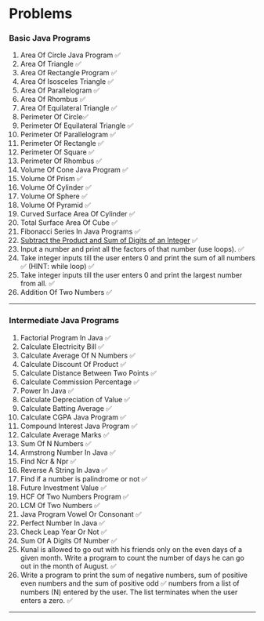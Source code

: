 # Problems

### Basic Java Programs

1. Area Of Circle Java Program ✅
2. Area Of Triangle ✅
3. Area Of Rectangle Program ✅
4. Area Of Isosceles Triangle ✅
5. Area Of Parallelogram ✅
6. Area Of Rhombus ✅
7. Area Of Equilateral Triangle ✅
8. Perimeter Of Circle✅
9. Perimeter Of Equilateral Triangle ✅
10. Perimeter Of Parallelogram ✅
11. Perimeter Of Rectangle ✅
12. Perimeter Of Square ✅
13. Perimeter Of Rhombus ✅
14. Volume Of Cone Java Program ✅
15. Volume Of Prism ✅
16. Volume Of Cylinder ✅
17. Volume Of Sphere ✅
18. Volume Of Pyramid ✅
19. Curved Surface Area Of Cylinder ✅
20. Total Surface Area Of Cube ✅
21. Fibonacci Series In Java Programs ✅
22. [Subtract the Product and Sum of Digits of an Integer](https://leetcode.com/problems/subtract-the-product-and-sum-of-digits-of-an-integer/)
    ✅
23. Input a number and print all the factors of that number (use loops). ✅
24. Take integer inputs till the user enters 0 and print the sum of all numbers ✅
    (HINT: while loop) ✅
25. Take integer inputs till the user enters 0 and print the largest number from
    all. ✅
26. Addition Of Two Numbers ✅

---

### Intermediate Java Programs

1. Factorial Program In Java ✅
2. Calculate Electricity Bill ✅
3. Calculate Average Of N Numbers ✅
4. Calculate Discount Of Product ✅
5. Calculate Distance Between Two Points ✅
6. Calculate Commission Percentage ✅
7. Power In Java ✅
8. Calculate Depreciation of Value ✅
9. Calculate Batting Average ✅
10. Calculate CGPA Java Program ✅
11. Compound Interest Java Program ✅
12. Calculate Average Marks ✅
13. Sum Of N Numbers ✅
14. Armstrong Number In Java ✅
15. Find Ncr & Npr ✅
16. Reverse A String In Java ✅
17. Find if a number is palindrome or not ✅
18. Future Investment Value ✅
19. HCF Of Two Numbers Program ✅
20. LCM Of Two Numbers ✅
21. Java Program Vowel Or Consonant ✅
22. Perfect Number In Java ✅
23. Check Leap Year Or Not ✅
24. Sum Of A Digits Of Number ✅
25. Kunal is allowed to go out with his friends only on the even days of a given month. Write a program to count the
    number of days he can go out in the month of August. ✅
26. Write a program to print the sum of negative numbers, sum of positive even numbers and the sum of positive odd ✅
    numbers from a list of numbers (N) entered by the user. The list terminates when the user enters a zero. ✅

---
